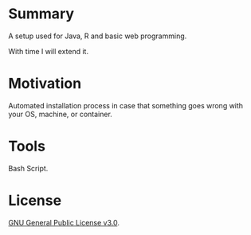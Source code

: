 # Summary

A setup used for Java, R and basic web programming. 

With time I will extend it.

# Motivation

Automated installation process in case that something goes wrong with your OS, machine, or container.

# Tools 

Bash Script.

# License

[GNU General Public License v3.0](https://github.com/Lubrum/my-setup/blob/master/LICENSE).
